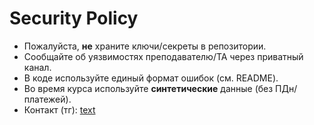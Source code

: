 # Security Policy

- Пожалуйста, **не** храните ключи/секреты в репозитории.
- Сообщайте об уязвимостях преподавателю/ТА через приватный канал.
- В коде используйте единый формат ошибок (см. README).
- Во время курса используйте **синтетические** данные (без ПДн/платежей).
- Контакт (тг): [text](https://t.me/Mister_V_1)
